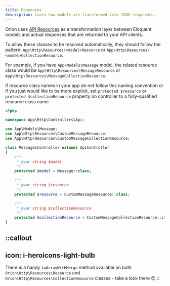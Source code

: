 ```yaml
---
title: Responses
description: Learn how models are transformed into JSON responses.
---
```


Orion uses [API Resources](https://laravel.com/docs/eloquent-resources) as a transformation layer between Eloquent models and actual responses that are returned to your API clients.

To allow these classes to be resolved automatically, they should follow the pattern: `App\Http\Resources\<model>Resource` or `App\Http\Resources\<model>CollectionResource`.

For example, if you have `App\Models\Message` model, the related resource class would be `App\Http\Resources\MessageResource` or `App\Http\Resources\MessageCollectionResource`.

If resource class names in your app do not follow this naming convention or if you just would like to be more explicit, set `protected $resource` or `protected $collectionResource` property on controller to a fully-qualified resource class name.

```php
<?php

namespace App\Http\Controllers\Api;

use App\Models\Message;
use App\Http\Resources\CustomMessageResource;
use App\Http\Resources\CustomMessageCollectionResource;

class MessagesController extends ApiController
{
    /**
     * @var string $model
     */
    protected $model = Message::class;

    /**
     * @var string $resource
     */
    protected $resource = CustomMessageResource::class;

    /**
     * @var string $collectionResource
     */
    protected $collectionResource = CustomMessageCollectionResource::class;
}
```

::callout
---
icon: i-heroicons-light-bulb
---
There is a handy `toArrayWithMerge` method available on both `Orion\Http\Resources\Resource` and `Orion\Http\Resources\CollectionResource` classes - take a look there :wink:
::
